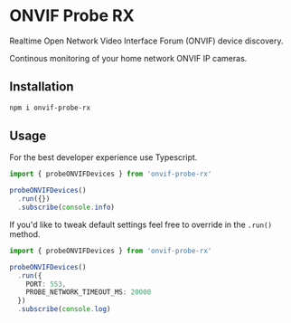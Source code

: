 # ONVIF Probe RX
Realtime Open Network Video Interface Forum (ONVIF) device discovery.

Continous monitoring of your home network ONVIF IP cameras.

## Installation
```sh
npm i onvif-probe-rx
```

## Usage
For the best developer experience use Typescript.

```ts
import { probeONVIFDevices } from 'onvif-probe-rx'

probeONVIFDevices()
  .run({})
  .subscribe(console.info)
```

If you'd like to tweak default settings feel free to override in the `.run()` method.

```ts
import { probeONVIFDevices } from 'onvif-probe-rx'

probeONVIFDevices()
  .run({
    PORT: 553,
    PROBE_NETWORK_TIMEOUT_MS: 20000
  })
  .subscribe(console.log)
```